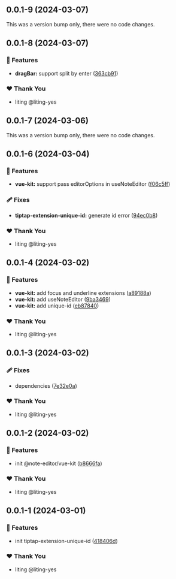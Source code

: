 ## 0.0.1-9 (2024-03-07)

This was a version bump only, there were no code changes.

## 0.0.1-8 (2024-03-07)


### 🚀 Features

- **dragBar:** support split by enter ([363cb91](https://github.com/liting-yes/note-editor/commit/363cb91))

### ❤️  Thank You

- liting @liting-yes

## 0.0.1-7 (2024-03-06)

This was a version bump only, there were no code changes.

## 0.0.1-6 (2024-03-04)


### 🚀 Features

- **vue-kit:** support pass editorOptions in useNoteEditor ([f06c5ff](https://github.com/liting-yes/note-editor/commit/f06c5ff))

### 🩹 Fixes

- **tiptap-extension-unique-id:** generate id error ([94ec0b8](https://github.com/liting-yes/note-editor/commit/94ec0b8))

### ❤️  Thank You

- liting @liting-yes

## 0.0.1-4 (2024-03-02)


### 🚀 Features

- **vue-kit:** add focus and underline extensions ([a89188a](https://github.com/liting-yes/note-editor/commit/a89188a))
- **vue-kit:** add useNoteEditor ([9ba3469](https://github.com/liting-yes/note-editor/commit/9ba3469))
- **vue-kit:** add unique-id ([eb87840](https://github.com/liting-yes/note-editor/commit/eb87840))

### ❤️  Thank You

- liting @liting-yes

## 0.0.1-3 (2024-03-02)


### 🩹 Fixes

- dependencies ([7e32e0a](https://github.com/liting-yes/note-editor/commit/7e32e0a))

### ❤️  Thank You

- liting @liting-yes

## 0.0.1-2 (2024-03-02)


### 🚀 Features

- init @note-editor/vue-kit ([b8666fa](https://github.com/liting-yes/note-editor/commit/b8666fa))

### ❤️  Thank You

- liting @liting-yes

## 0.0.1-1 (2024-03-01)


### 🚀 Features

- init tiptap-extension-unique-id ([418406d](https://github.com/liting-yes/note-editor/commit/418406d))

### ❤️  Thank You

- liting @liting-yes